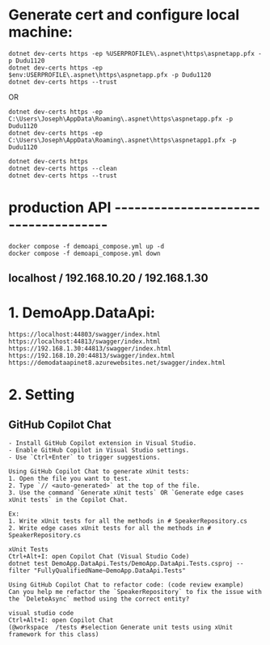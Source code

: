 # Generate cert and configure local machine:

    dotnet dev-certs https -ep %USERPROFILE%\.aspnet\https\aspnetapp.pfx -p Dudu1120
    dotnet dev-certs https -ep $env:USERPROFILE\.aspnet\https\aspnetapp.pfx -p Dudu1120
    dotnet dev-certs https --trust

OR

    dotnet dev-certs https -ep C:\Users\Joseph\AppData\Roaming\.aspnet\https\aspnetapp.pfx -p Dudu1120
    dotnet dev-certs https -ep C:\Users\Joseph\AppData\Roaming\.aspnet\https\aspnetapp1.pfx -p Dudu1120

    dotnet dev-certs https
    dotnet dev-certs https --clean
    dotnet dev-certs https --trust

# production API -------------------------------------

    docker compose -f demoapi_compose.yml up -d
    docker compose -f demoapi_compose.yml down

## localhost / 192.168.10.20 / 192.168.1.30

# 1. DemoApp.DataApi:

    https://localhost:44803/swagger/index.html
    https://localhost:44813/swagger/index.html
    https://192.168.1.30:44813/swagger/index.html
    https://192.168.10.20:44813/swagger/index.html
    https://demodataapinet8.azurewebsites.net/swagger/index.html

# 2. Setting

## GitHub Copilot Chat
    - Install GitHub Copilot extension in Visual Studio.
    - Enable GitHub Copilot in Visual Studio settings.
    - Use `Ctrl+Enter` to trigger suggestions.

    Using GitHub Copilot Chat to generate xUnit tests:
    1. Open the file you want to test.
    2. Type `// <auto-generated>` at the top of the file.
    3. Use the command `Generate xUnit tests` OR `Generate edge cases xUnit tests` in the Copilot Chat.

    Ex: 
    1. Write xUnit tests for all the methods in # SpeakerRepository.cs
    2. Write edge cases xUnit tests for all the methods in # SpeakerRepository.cs

    xUnit Tests
    Ctrl+Alt+I: open Copilot Chat (Visual Studio Code)
    dotnet test DemoApp.DataApi.Tests/DemoApp.DataApi.Tests.csproj --filter "FullyQualifiedName~DemoApp.DataApi.Tests"

    Using GitHub Copilot Chat to refactor code: (code review example)
    Can you help me refactor the `SpeakerRepository` to fix the issue with the `DeleteAsync` method using the correct entity?

    visual studio code
    Ctrl+Alt+I: open Copilot Chat 
    (@workspace  /tests #selection Generate unit tests using xUnit framework for this class)
    